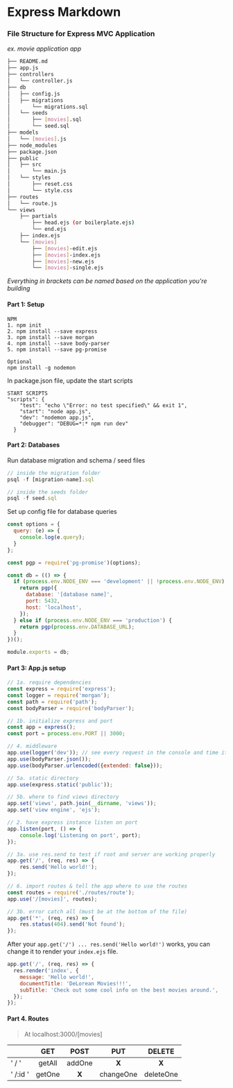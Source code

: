 # Express Markdown
### File Structure for Express MVC Application
_ex. movie application app_

```bash
├── README.md
├── app.js
├── controllers
│   └── controller.js
├── db
│   ├── config.js
│   ├── migrations
│       └── migrations.sql
│   └── seeds
│       ├── [movies].sql
│       └── seed.sql
├── models
│   └── [movies].js
├── node_modules
├── package.json
├── public
│   ├── src
│       └── main.js
│   └── styles
│       ├── reset.css
│       └── style.css
├── routes
│   └── route.js
└── views
    ├── partials
        ├── head.ejs (or boilerplate.ejs)
        └── end.ejs
    ├── index.ejs
    └── [movies]
        ├── [movies]-edit.ejs
        ├── [movies]-index.ejs
        ├── [movies]-new.ejs
        └── [movies]-single.ejs
```

_Everything in brackets can be named based on the application you're building_ 

#### Part 1: Setup
```
NPM
1. npm init
2. npm install --save express
3. npm install --save morgan
4. npm install --save body-parser
5. npm install --save pg-promise

Optional
npm install -g nodemon
```
In package.json file, update the start scripts
```
START SCRIPTS
"scripts": {
    "test": "echo \"Error: no test specified\" && exit 1",
    "start": "node app.js",
    "dev": "nodemon app.js",
    "debugger": "DEBUG=*:* npm run dev"
  }
```

#### Part 2: Databases
Run database migration and schema / seed files
```js
// inside the migration folder
psql -f [migration-name].sql 

// inside the seeds folder
psql -f seed.sql
```
Set up config file for database queries
```js
const options = {
  query: (e) => {
    console.log(e.query);
  }
};

const pgp = require('pg-promise')(options);

const db = (() => {
  if (process.env.NODE_ENV === 'development' || !process.env.NODE_ENV) {
    return pgp({
      database: '[database name]',
      port: 5432,
      host: 'localhost',
    });
  } else if (process.env.NODE_ENV === 'production') {
    return pgp(process.env.DATABASE_URL);
  }
})();

module.exports = db;
```

#### Part 3: App.js setup
```js
// 1a. require dependencies
const express = require('express');
const logger = require('morgan');
const path = require('path');
const bodyParser = require('bodyParser');

// 1b. initialize express and port
const app = express();
const port = process.env.PORT || 3000;

// 4. middleware
app.use(logger('dev')); // see every request in the console and time it took
app.use(bodyParser.json());
app.use(bodyParser.urlencoded({extended: false}));

// 5a. static directory
app.use(express.static('public'));

// 5b. where to find views directory
app.set('views', path.join(__dirname, 'views'));
app.set('view engine', 'ejs');

// 2. have express instance listen on port
app.listen(port, () => {
    console.log('Listening on port', port);
});

// 3a. use res.send to test if root and server are working properly
app.get('/', (req, res) => {
    res.send('Hello world!');
});

// 6. import routes & tell the app where to use the routes
const routes = require('./routes/route');
app.use('/[movies]', routes);

// 3b. error catch all (must be at the bottom of the file)
app.get('*', (req, res) => {
    res.status(404).send('Not found');
});
```

After your ```app.get('/') ... res.send('Hello world!')``` works, you can change it to
render your ```index.ejs``` file.

```js
app.get('/', (req, res) => {
  res.render('index', {
    message: 'Hello world!',
    documentTitle: 'DeLorean Movies!!!',
    subTitle: 'Check out some cool info on the best movies around.',
  });
});
```

#### Part 4. Routes

> At localhost:3000/[movies]

|               |    GET        |     POST      |       PUT     |      DELETE   |
| ------------- |:-------------:|:-------------:|:-------------:|:-------------:|
| ' / '         |    getAll     |     addOne     |    **X**     |      **X**   |
| ' /:id '      |    getOne     |     **X**      |   changeOne  |  deleteOne   |